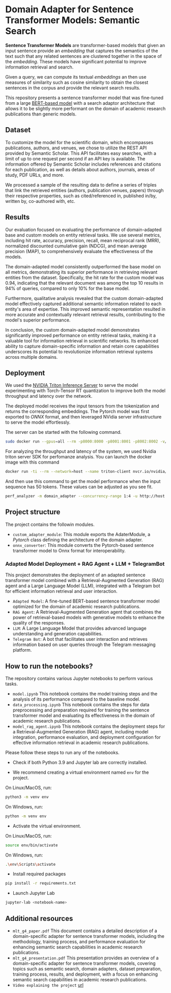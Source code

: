 # Domain Adapter for Sentence Transformer Models: Semantic Search

**Sentence Transformer Models** are transformer-based models that given an input sentence provide an _embedding_ that captures the semantics of the text such that any related sentences are clustered together in the space of the _embedding_. These models have significant potential to improve information retrieval and search.

Given a query, we can compute its textual _embeddings_ an then use measures of similarity such as cosine similarity to obtain the closest sentences in the corpus and provide the relevant search results.

This repository presents a sentence transformer model that was fine-tuned from a large [BERT-based model](https://huggingface.co/sentence-transformers/all-MiniLM-L12-v2) with a search adaptor architecture that allows it to be slightly more performant on the domain of academic research publications than generic models.

## Dataset
To customize the model for the scientific domain, which encompasses publications, authors, and venues, we chose to utilize the REST API provided by Semantic Scholar. 
This API facilitates easy searches, with a limit of up to one request per second if an API key is available. The information offered by Semantic Scholar includes references and citations for each publication, as well as details about authors, journals, areas of study, PDF URLs, and more. 

We processed a sample of the resulting data to define a series of triples that link the retrieved entities (authors, publication venues, papers) through their respective properties, such as cited/referenced in, published in/by, written by, co-authored with, etc.

## Results
Our evaluation focused on evaluating the performance of domain-adapted base and custom models on entity retrieval tasks. We use several metrics, including hit rate, accuracy, precision, recall, mean reciprocal rank (MRR), normalized discounted cumulative gain (NDCG), and mean average precision (MAP), to comprehensively evaluate the effectiveness of the models.

The domain-adapted model consistently outperformed the base model on all metrics, demonstrating its superior performance in retrieving relevant entities from the dataset. Specifically, the hit rate for the custom model was 0.94, indicating that the relevant document was among the top 10 results in 94% of queries, compared to only 10% for the base model. 

Furthermore, qualitative analysis revealed that the custom domain-adapted model effectively captured additional semantic information related to each entity's area of ​​expertise. This improved semantic representation resulted in more accurate and contextually relevant retrieval results, contributing to the model's superior performance.

In conclusion, the custom domain-adapted model demonstrates significantly improved performance on entity retrieval tasks, making it a valuable tool for information retrieval in scientific networks. Its enhanced ability to capture domain-specific information and retain core capabilities underscores its potential to revolutionize information retrieval systems across multiple domains.

## Deployment

We used the [NVIDIA Triton Inference Server](https://github.com/triton-inference-server) to serve the model experimenting with Torch-Tensor RT quantization to improve both the model throughput and latency over the network.

The deployed model receives the input tensors from the tokenization and returns the corresponding embeddings. The Pytorch model was first exported to _ONNX_ format, and then leveraged NVidia server infrastructure to serve the model effortlessly.

The server can be started with the following command.

```sh
sudo docker run --gpus=all --rm -p8000:8000 -p8001:8001 -p8002:8002 -v/absolute_path_/model_repository:/models nvcr.io/nvidia/tritonserver:24.04-py3 tritonserver --model-repository=/models
```

For analyzing the throughput and latency of the system, we used Nvidia triton server SDK for perfomanze analysis. You can launch the docker image with this command

```sh
docker run -ti --rm --network=host --name triton-client nvcr.io/nvidia/tritonserver:24.04-py3-sdk
```

And then use this command to get the model performance when the input sequence has 50 tokens. These values can be adjusted as you see fit.

```sh
perf_analyzer -m domain_adapter --concurrency-range 1:4 -u http://host.docker.internal:8000 --shape attention_mask:1,50 --shape input_ids:1,50 --shape token_type_ids:1,50
```

## Project structure

The project contains the followin modules.

- `custom_adapter_module`: This module exports the AdaterModule, a _Pytorch_ class defining the architecture of the domain adapter.
- `onnx_converter`: This module converts the Pytorch-based sentence transformer model to Onnx format for interoperability.

### Adapted Model Deployment + RAG Agent + LLM + TelegramBot
This project demonstrates the deployment of an adapted sentence transformer model combined with a Retrieval-Augmented Generation (RAG) agent and a Large Language Model (LLM), integrated with a Telegram bot for efficient information retrieval and user interaction.

- `Adapted Model`: A fine-tuned BERT-based sentence transformer model optimized for the domain of academic research publications.
- `RAG Agent`: A Retrieval-Augmented Generation agent that combines the power of retrieval-based models with generative models to enhance the quality of the responses.
- `LLM`: A Large Language Model that provides advanced language understanding and generation capabilities.
- `Telegram Bot`: A bot that facilitates user interaction and retrieves information based on user queries through the Telegram messaging platform.

## How to run the notebooks?

The repository contains various Jupyter notebooks to perform various tasks.

- `model.ipynb` This notebook contains the model training steps and the analysis of its performance compared to the baseline model.
- `data_processing.ipynb` This notebook contains the steps for data preprocessing and preparation required for training the sentence transformer model and evaluating its effectiveness in the domain of academic research publications.
- `model_rag_agent.ipynb` This notebook contains the deployment steps for a Retrieval-Augmented Generation (RAG) agent, including model integration, performance evaluation, and deployment configuration for effective information retrieval in academic research publications.


Please follow these steps to run any of the notebooks.

- Check if both Python 3.9 and Jupyter lab are correctly installed.

- We recommend creating a virtual environment named `env` for the project.

On Linux/MacOS, run:

```sh
python3 -m venv env
```

On Windows, run:

```sh
python -m venv env
```

- Activate the virtual environment.

On Linux/MacOS, run:

```sh
source env/bin/activate
```

On Windows, run:

```sh
.\env\Scripts\activate
```

- Install required packages

```sh
pip install -r requirements.txt
```

- Launch Jupyter Lab

```sh
jupyter-lab <notebook-name>
```

## Additional resources

- `mlt_g4_paper.pdf` This document contains a detailed description of a domain-specific adapter for sentence transformer models, including the methodology, training process, and performance evaluation for enhancing semantic search capabilities in academic research publications.
- `mlt_g4_presentation.pdf` This presentation provides an overview of a domain-specific adapter for sentence transformer models, covering topics such as semantic search, domain adapters, dataset preparation, training process, results, and deployment, with a focus on enhancing semantic search capabilities in academic research publications.
- `Video explaining the project` [url](https://uniandes-my.sharepoint.com/:v:/r/personal/c_delarosap_uniandes_edu_co/Documents/MLTG4.mp4?csf=1&web=1&e=KCtrXe&nav=eyJyZWZlcnJhbEluZm8iOnsicmVmZXJyYWxBcHAiOiJTdHJlYW1XZWJBcHAiLCJyZWZlcnJhbFZpZXciOiJTaGFyZURpYWxvZy1MaW5rIiwicmVmZXJyYWxBcHBQbGF0Zm9ybSI6IldlYiIsInJlZmVycmFsTW9kZSI6InZpZXcifX0%3D)